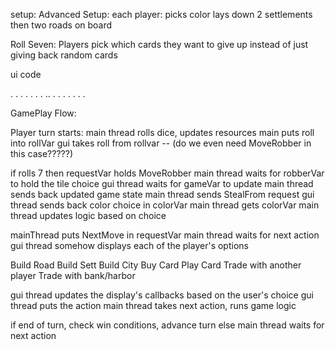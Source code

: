 setup:
	Advanced Setup:
	each player:
		picks color
		lays down 2 settlements then two roads on board

Roll Seven:
	Players pick which cards they want to give up instead of just giving back random cards

ui code

.
.
.
.
.
.
.
..
.
.
.
.
.
.
.




GamePlay Flow:

Player turn starts:
main thread rolls dice, updates resources
main puts roll into rollVar
gui takes roll from rollvar
-- (do we even need MoveRobber in this case?????)

if rolls 7 then requestVar holds MoveRobber
	main thread waits for robberVar to hold the tile choice
	gui thread waits for gameVar to update
	main thread sends back updated game state
	main thread sends StealFrom request
	gui thread sends back color choice in colorVar
	main thread gets colorVar
	main thread updates logic based on choice

mainThread puts NextMove in requestVar
main thread waits for next action
gui thread somehow displays each of the player's options

Build Road
Build Sett
Build City
Buy Card
Play Card
Trade with another player
Trade with bank/harbor

gui thread updates the display's callbacks based on the user's choice
gui thread puts the action
main thread takes next action, runs game logic

if end of turn, check win conditions, advance turn
else main thread waits for next action
